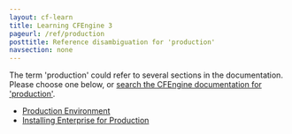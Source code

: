 ```yaml
---
layout: cf-learn
title: Learning CFEngine 3
pageurl: /ref/production
posttitle: Reference disambiguation for 'production'
navsection: none
---
```


The term 'production' could refer to several sections in the documentation. Please choose one below, or
[search the CFEngine documentation for 'production'](http://docs.cfengine.com/latest/search.html?q=production).

- [Production Environment](http://docs.cfengine.com/latest/guide-installation-and-configuration-general-installation-installation-community.html#production-environment)
- [Installing Enterprise for Production](http://docs.cfengine.com/latest/guide-installation-and-configuration-general-installation-installation-enterprise.html#installing-enterprise-for-production)
